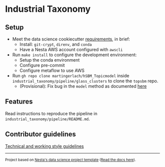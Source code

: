 # Industrial Taxonomy

## Setup

- Meet the data science cookiecutter [requirements](http://nestauk.github.io/ds-cookiecutter/quickstart), in brief:
  - Install: `git-crypt`, `direnv`, and `conda`
  - Have a Nesta AWS account configured with `awscli`
- Run `make install` to configure the development environment:
  - Setup the conda environment
  - Configure pre-commit
  - Configure metaflow to use AWS
- Run `gh repo clone martingerlach/hSBM_Topicmodel` inside `industrial_taxonomy/pipeline/glass_clusters` to clone the `topsbm` repo.
  - (Provisional): Fix bug in the `model` method as documented [here](https://github.com/martingerlach/hSBM_Topicmodel/tree/develop)

## Features

Read instructions to reproduce the pipeline in `industrial_taxonomy/pipeline/README.md`.

## Contributor guidelines

[Technical and working style guidelines](https://github.com/nestauk/ds-cookiecutter/blob/master/GUIDELINES.md)

---

<small><p>Project based on <a target="_blank" href="https://github.com/nestauk/ds-cookiecutter">Nesta's data science project template</a>
(<a href="http://nestauk.github.io/ds-cookiecutter">Read the docs here</a>).
</small>
